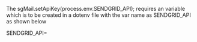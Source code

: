 The sgMail.setApiKey(process.env.SENDGRID_API); requires an variable which is to be created in a dotenv file with the var name as SENDGRID_API as shown below

SENDGRID_API=<your API key>